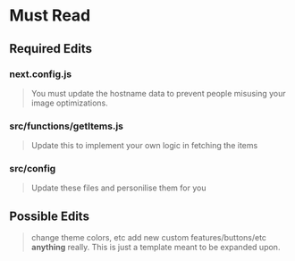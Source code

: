 # Must Read

## Required Edits

### next.config.js

> You must update the hostname data to prevent people misusing your image optimizations.

### src/functions/getItems.js

> Update this to implement your own logic in fetching the items

### src/config

> Update these files and personilise them for you

## Possible Edits

> change theme colors, etc
> add new custom features/buttons/etc
> **anything** really. This is just a template meant to be expanded upon.
